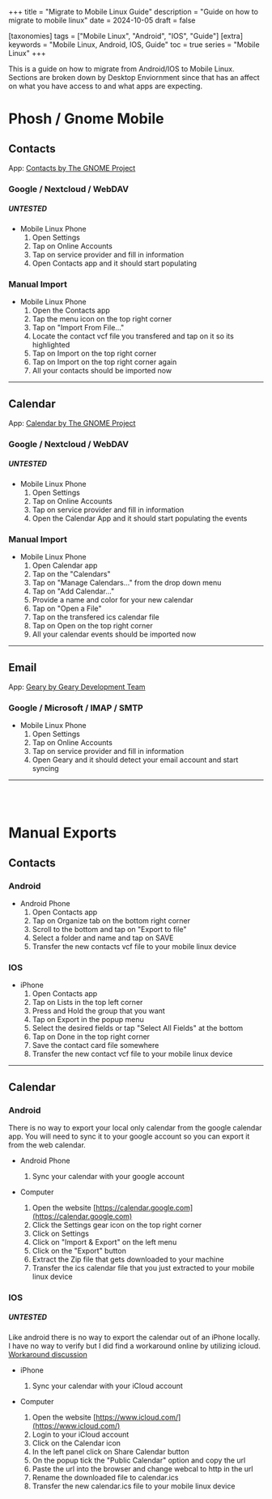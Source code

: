 +++
title = "Migrate to Mobile Linux Guide"
description = "Guide on how to migrate to mobile linux"
date = 2024-10-05
draft = false

[taxonomies]
tags = ["Mobile Linux", "Android", "IOS", "Guide"]
[extra]
keywords = "Mobile Linux, Android, IOS, Guide"
toc = true
series = "Mobile Linux"
+++

This is a guide on how to migrate from Android/IOS to Mobile Linux. Sections are broken down by Desktop Enviornment since that has an affect on what you have access to and what apps are expecting.

# Phosh / Gnome Mobile

## Contacts

App: [Contacts by The GNOME Project](https://flathub.org/apps/org.gnome.Contacts)

### Google / Nextcloud / WebDAV

##### UNTESTED #####

- Mobile Linux Phone
    1. Open Settings
    2. Tap on Online Accounts
    3. Tap on service provider and fill in information
    4. Open Contacts app and it should start populating

### Manual Import

- Mobile Linux Phone
    1. Open the Contacts app
    2. Tap the menu icon on the top right corner
    3. Tap on "Import From File..."
    4. Locate the contact vcf file you transfered and tap on it so its highlighted
    5. Tap on Import on the top right corner
    6. Tap on Import on the top right corner again
    7. All your contacts should be imported now


---


## Calendar

App: [Calendar by The GNOME Project](https://flathub.org/apps/org.gnome.Calendar)

### Google / Nextcloud / WebDAV

##### UNTESTED #####

- Mobile Linux Phone
    1. Open Settings
    2. Tap on Online Accounts
    3. Tap on service provider and fill in information
    4. Open the Calendar App and it should start populating the events


### Manual Import

- Mobile Linux Phone
    1. Open Calendar app
    2. Tap on the "Calendars" 
    3. Tap on "Manage Calendars..." from the drop down menu
    4. Tap on "Add Calendar..."
    5. Provide a name and color for your new calendar
    6. Tap on "Open a File"
    7. Tap on the transfered ics calendar file
    8. Tap on Open on the top right corner
    9. All your calendar events should be imported now


---


## Email

App: [Geary by Geary Development Team](https://flathub.org/apps/org.gnome.Geary)

### Google / Microsoft / IMAP / SMTP

- Mobile Linux Phone
    1. Open Settings
    2. Tap on Online Accounts
    3. Tap on service provider and fill in information
    4. Open Geary and it should detect your email account and start syncing

---

<br>
<br>

# Manual Exports

## Contacts

### Android

- Android Phone
    1. Open Contacts app
    2. Tap on Organize tab on the bottom right corner
    3. Scroll to the bottom and tap on "Export to file"
    4. Select a folder and name and tap on SAVE
    5. Transfer the new contacts vcf file to your mobile linux device

### IOS

- iPhone
    1. Open Contacts app
    2. Tap on Lists in the top left corner
    3. Press and Hold the group that you want
    4. Tap on Export in the popup menu
    5. Select the desired fields or tap "Select All Fields" at the bottom
    6. Tap on Done in the top right corner
    7. Save the contact card file somewhere
    8. Transfer the new contact vcf file to your mobile linux device


---


## Calendar

### Android

There is no way to export your local only calendar from the google calendar app. You will need to sync it to your google account so you can export it from the web calendar.

- Android Phone
    1. Sync your calendar with your google account

- Computer
    1. Open the website [https://calendar.google.com](https://calendar.google.com)
    2. Click the Settings gear icon on the top right corner
    3. Click on Settings
    4. Click on "Import & Export" on the left menu
    5. Click on the "Export" button
    6. Extract the Zip file that gets downloaded to your machine
    7. Transfer the ics calendar file that you just extracted to your mobile linux device


### IOS

##### UNTESTED #####

Like android there is no way to export the calendar out of an iPhone locally. I have no way to verify but I did find a workaround online by utilizing icloud. [Workaround discussion](https://discussions.apple.com/thread/8370609?sortBy=rank)

- iPhone
    1. Sync your calendar with your iCloud account

- Computer
    1. Open the website [https://www.icloud.com/](https://www.icloud.com/)
    2. Login to your iCloud account
    3. Click on the Calendar icon
    4. In the left panel click on Share Calendar button
    5. On the popup tick the "Public Calendar" option and copy the url
    6. Paste the url into the browser and change webcal to http in the url
    7. Rename the downloaded file to calendar.ics
    8. Transfer the new calendar.ics file to your mobile linux device
